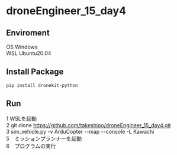 # droneEngineer_15_day4

## Enviroment
OS Windows  
WSL Ubuntu20.04  

## Install Package
```
pip install dronekit-python
```

## Run  
1  WSLを起動  
2  git clone https://github.com/takeshipo/droneEngineer_15_day4.git  
3  sim_vehicle.py -v ArduCopter --map --console -L Kawachi  
5　ミッションプランナーを起動  
6　プログラムの実行  
